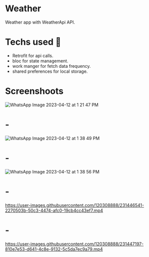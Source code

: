 # Weather

Weather app with WeatherApi API.



# Techs used 📌

 - Retrofit for api calls.
 - bloc for state management.
 - work manger for fetch data frequency.
 - shared preferences for local storage.

# Screenshoots

![WhatsApp Image 2023-04-12 at 1 21 47 PM](https://user-images.githubusercontent.com/120308888/231446401-069c5c2e-a9d6-4ae3-b764-41398a0f07f5.jpeg)

# -
![WhatsApp Image 2023-04-12 at 1 38 49 PM](https://user-images.githubusercontent.com/120308888/231446455-61d4b9f7-84de-4460-9d33-a6f8dbdf823c.jpeg)

# -
![WhatsApp Image 2023-04-12 at 1 38 56 PM](https://user-images.githubusercontent.com/120308888/231446502-76595387-7813-4385-a105-ec4e5a2d8eff.jpeg)

# -
https://user-images.githubusercontent.com/120308888/231446541-2270503b-50c3-4474-afc0-19cb4cc43ef7.mp4

# -
https://user-images.githubusercontent.com/120308888/231447197-810e7e53-d641-4c8e-9132-5c5da7ec9a79.mp4

